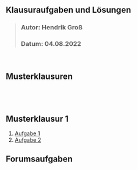 ## Klausuraufgaben und Lösungen
>### Autor: Hendrik Groß
>### Datum: 04.08.2022
<br>

## Musterklausuren
#
<br>

## Musterklausur 1
1. [Aufgabe 1]()
1. [Aufgabe 2]()



## Forumsaufgaben
#